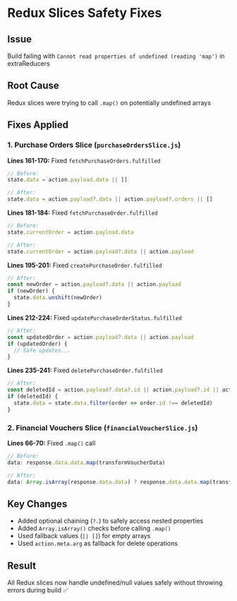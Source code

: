 # Redux Slices Safety Fixes

## Issue
Build failing with `Cannot read properties of undefined (reading 'map')` in extraReducers

## Root Cause
Redux slices were trying to call `.map()` on potentially undefined arrays

## Fixes Applied

### 1. Purchase Orders Slice (`purchaseOrdersSlice.js`)

**Lines 161-170:** Fixed `fetchPurchaseOrders.fulfilled`
```javascript
// Before:
state.data = action.payload.data || []

// After:
state.data = action.payload?.data || action.payload?.orders || []
```

**Lines 181-184:** Fixed `fetchPurchaseOrder.fulfilled`
```javascript
// Before:
state.currentOrder = action.payload.data

// After:
state.currentOrder = action.payload?.data || action.payload
```

**Lines 195-201:** Fixed `createPurchaseOrder.fulfilled`
```javascript
// After:
const newOrder = action.payload?.data || action.payload
if (newOrder) {
  state.data.unshift(newOrder)
}
```

**Lines 212-224:** Fixed `updatePurchaseOrderStatus.fulfilled`
```javascript
// After:
const updatedOrder = action.payload?.data || action.payload
if (updatedOrder) {
  // Safe updates...
}
```

**Lines 235-241:** Fixed `deletePurchaseOrder.fulfilled`
```javascript
// After:
const deletedId = action.payload?.data?.id || action.payload?.id || action.meta.arg
if (deletedId) {
  state.data = state.data.filter(order => order.id !== deletedId)
}
```

### 2. Financial Vouchers Slice (`financialVoucherSlice.js`)

**Lines 66-70:** Fixed `.map()` call
```javascript
// Before:
data: response.data.data.map(transformVoucherData)

// After:
data: Array.isArray(response.data.data) ? response.data.data.map(transformVoucherData) : []
```

## Key Changes
- Added optional chaining (`?.`) to safely access nested properties
- Added `Array.isArray()` checks before calling `.map()`
- Used fallback values (`|| []`) for empty arrays
- Used `action.meta.arg` as fallback for delete operations

## Result
All Redux slices now handle undefined/null values safely without throwing errors during build ✅



